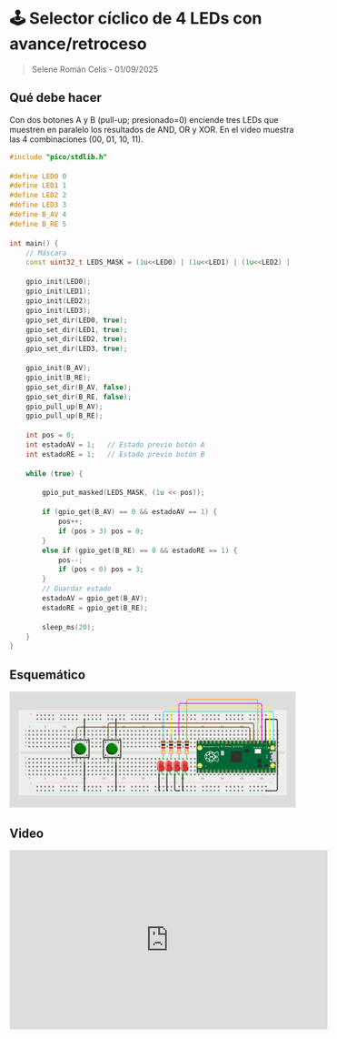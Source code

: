 # 🕹️ Selector cíclico de 4 LEDs con avance/retroceso

> Selene Román Celis - 01/09/2025 

## Qué debe hacer
Con dos botones A y B (pull-up; presionado=0) enciende tres LEDs que muestren en paralelo los resultados de AND, OR y XOR. En el video muestra las 4 combinaciones (00, 01, 10, 11).

```C++
#include "pico/stdlib.h"
 
#define LED0 0
#define LED1 1
#define LED2 2
#define LED3 3
#define B_AV 4
#define B_RE 5
 
int main() {
    // Máscara
    const uint32_t LEDS_MASK = (1u<<LED0) | (1u<<LED1) | (1u<<LED2) | (1u<<LED3);
 
    gpio_init(LED0);
    gpio_init(LED1);
    gpio_init(LED2);
    gpio_init(LED3);
    gpio_set_dir(LED0, true);
    gpio_set_dir(LED1, true);
    gpio_set_dir(LED2, true);
    gpio_set_dir(LED3, true);
 
    gpio_init(B_AV);
    gpio_init(B_RE);
    gpio_set_dir(B_AV, false);
    gpio_set_dir(B_RE, false);
    gpio_pull_up(B_AV);
    gpio_pull_up(B_RE);
 
    int pos = 0;        
    int estadoAV = 1;   // Estado previo botón A
    int estadoRE = 1;   // Estado previo botón B
 
    while (true) {
     
        gpio_put_masked(LEDS_MASK, (1u << pos));
 
        if (gpio_get(B_AV) == 0 && estadoAV == 1) {
            pos++;
            if (pos > 3) pos = 0;
        }
        else if (gpio_get(B_RE) == 0 && estadoRE == 1) {
            pos--;
            if (pos < 0) pos = 3;
        }
        // Guardar estado
        estadoAV = gpio_get(B_AV);
        estadoRE = gpio_get(B_RE);
 
        sleep_ms(20);
    }
}
```
## Esquemático
![Diagrama del sistema](images/esquema3.png)

## Video
<iframe width="560" height="315" src="https://www.youtube.com/embed/tVQgv4xvnJc?si=f9M6IhCKlwHLMtzb" title="YouTube video player" frameborder="0" allow="accelerometer; autoplay; clipboard-write; encrypted-media; gyroscope; picture-in-picture; web-share" referrerpolicy="strict-origin-when-cross-origin" allowfullscreen></iframe>